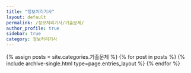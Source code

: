 ```yaml
---
title: "정보처리기사"
layout: default
permalink: /정보처리기사/기출문제/
author_profile: true
sidebar: true
category: 정보처리기사
---
```


{% assign posts = site.categories.기출문제 %}
{% for post in posts %} {% include archive-single.html type=page.entries_layout %} {% endfor %}
